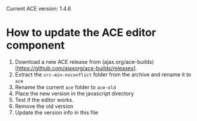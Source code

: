 Current ACE version: 1.4.6

# How to update the ACE editor component

1. Download a new ACE release from (ajax.org/ace-builds)[https://github.com/ajaxorg/ace-builds/releases].
2. Extract the `src-min-noconflict` folder from the archive and rename it to `ace`
3. Rename the current `ace` folder to `ace-old`
3. Place the new version in the javascript directory
4. Test if the editor works.
6. Remove the old version
7. Update the version info in this file

